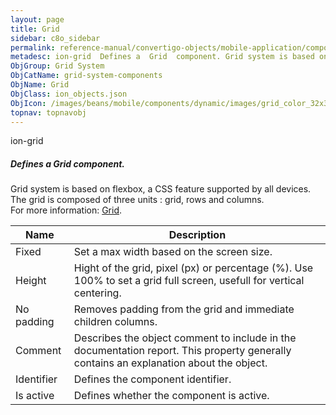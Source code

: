 ```yaml
---
layout: page
title: Grid
sidebar: c8o_sidebar
permalink: reference-manual/convertigo-objects/mobile-application/components/grid-system-components/grid/
metadesc: ion-grid  Defines a  Grid  component. Grid system is based on flexbox, a CSS feature supported by all devices. The grid is composed of three units   g
ObjGroup: Grid System
ObjCatName: grid-system-components
ObjName: Grid
ObjClass: ion_objects.json
ObjIcon: /images/beans/mobile/components/dynamic/images/grid_color_32x32.png
topnav: topnavobj
---
```

ion-grid<br/>

##### Defines a <i>Grid</i> component.<br/>
Grid system is based on flexbox, a CSS feature supported by all devices.<br/>
The grid is composed of three units : grid, rows and columns.<br/>
 For more information: <a href='https://ionicframework.com/docs/v3/components/#grid' target='_blank'>Grid</a>.

Name | Description 
--- | ---
Fixed | Set a max width based on the screen size.
Height | Hight of the grid, pixel (px) or percentage (%). Use 100% to set a grid full screen, usefull for vertical centering.
No padding | Removes padding from the grid and immediate children columns.
Comment | Describes the object comment to include in the documentation report.  This property generally contains an explanation about the object. 
Identifier | Defines the component identifier.  
Is active | Defines whether the component is active. 

